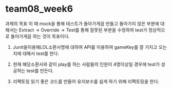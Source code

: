 # team08_week6

과제의 목표
  이 때 mock을 통해 테스트가 돌아가게끔 만들고 돌아가지 않은 부분에 대해서는 Extract -> Override -> Test를 통해 잘못된 부분을 수정하여 test가 정상적으로 돌아가게끔 하는 것이 목표이다.
  
 1. Junit을이용해LOL소환사명에 대하여 API를 이용하여 gameKey를 잘 가지고 오는지에 대해서 test를 한다.

 2. 현재 해당소환사와 같이 play를 하는 사람들의 인원이 4명이상일 경우에 test가 성공하는 test를 만든다.

 3. 리팩토링
  읽기 좋은 코드를 만들어 유지보수를 쉽게 하기 위해 리팩토링을 한다.
